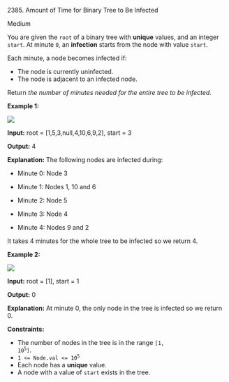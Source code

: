 2385\. Amount of Time for Binary Tree to Be Infected

Medium

You are given the `root` of a binary tree with **unique** values, and an integer `start`. At minute `0`, an **infection** starts from the node with value `start`.

Each minute, a node becomes infected if:

*   The node is currently uninfected.
*   The node is adjacent to an infected node.

Return _the number of minutes needed for the entire tree to be infected._

**Example 1:**

![](https://leetcode-in-java.github.io/src/main/java/g2301_2400/s2385_amount_of_time_for_binary_tree_to_be_infected/image-20220625231744-1.png)

**Input:** root = [1,5,3,null,4,10,6,9,2], start = 3

**Output:** 4

**Explanation:** The following nodes are infected during:

- Minute 0: Node 3

- Minute 1: Nodes 1, 10 and 6

- Minute 2: Node 5

- Minute 3: Node 4

- Minute 4: Nodes 9 and 2

It takes 4 minutes for the whole tree to be infected so we return 4. 

**Example 2:**

![](https://leetcode-in-java.github.io/src/main/java/g2301_2400/s2385_amount_of_time_for_binary_tree_to_be_infected/image-20220625231812-2.png)

**Input:** root = [1], start = 1

**Output:** 0

**Explanation:** At minute 0, the only node in the tree is infected so we return 0. 

**Constraints:**

*   The number of nodes in the tree is in the range <code>[1, 10<sup>5</sup>]</code>.
*   <code>1 <= Node.val <= 10<sup>5</sup></code>
*   Each node has a **unique** value.
*   A node with a value of `start` exists in the tree.